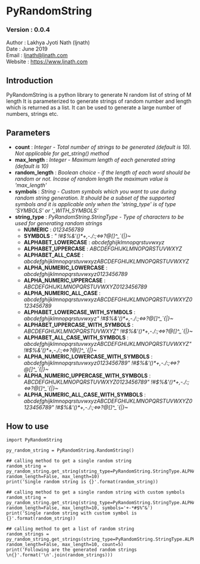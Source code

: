 # PyRandomString
### Version : 0.0.4

Author : Lakhya Jyoti Nath (ljnath)<br>
Date : June 2019<br>
Email : ljnath@ljnath.com<br>
Website : https://www.ljnath.com

## Introduction
PyRandomString is a python library to generate N random list of string of M length
It is parameterized to generate strings of random number and length which is returned as a list. It can be used to generate a large number of numbers, strings etc.

## Parameters
* **count** : *Integer - Total number of strings to be generated (default is 10). Not applicable for get_string() method*
* **max_length** : *Integer - Maximum length of each generated string (default is 10)*
* **random_length** : *Boolean choice - if the length of each word should be random or not. Incase of random length the maximum value is 'max_length'*
* **symbols** : *String - Custom symbols which you want to use during random string generation. It should be a subset of the supported symbols and it is applicable only when the 'string_type' is of type 'SYMBOLS' or '_WITH_SYMBOLS'*
* **string_type** : *PyRandomString.StringType - Type of characters to be used for generating random strings*
    * **NUMERIC** : *0123456789*
    * **SYMBOLS** : *" !#$%&'()\*+,-./:;<=>?@[\]^_`{|}~*
    * **ALPHABET_LOWERCASE** : *abcdefghijklmnopqrstuvwxyz*
    * **ALPHABET_UPPERCASE** : *ABCDEFGHIJKLMNOPQRSTUVWXYZ*
    * **ALPHABET_ALL_CASE** : *abcdefghijklmnopqrstuvwxyzABCDEFGHIJKLMNOPQRSTUVWXYZ*
    * **ALPHA_NUMERIC_LOWERCASE** : *abcdefghijklmnopqrstuvwxyz0123456789*
    * **ALPHA_NUMERIC_UPPERCASE** : *ABCDEFGHIJKLMNOPQRSTUVWXYZ0123456789*
    * **ALPHA_NUMERIC_ALL_CASE** : *abcdefghijklmnopqrstuvwxyzABCDEFGHIJKLMNOPQRSTUVWXYZ0123456789*
    * **ALPHABET_LOWERCASE_WITH_SYMBOLS** : *abcdefghijklmnopqrstuvwxyz" !#$%&'()\*+,-./:;<=>?@[\]^_`{|}~*
    * **ALPHABET_UPPERCASE_WITH_SYMBOLS** : *ABCDEFGHIJKLMNOPQRSTUVWXYZ" !#$%&'()\*+,-./:;<=>?@[\]^_`{|}~*
    * **ALPHABET_ALL_CASE_WITH_SYMBOLS** : *abcdefghijklmnopqrstuvwxyzABCDEFGHIJKLMNOPQRSTUVWXYZ" !#$%&'()\*+,-./:;<=>?@[\]^_`{|}~*
    * **ALPHA_NUMERIC_LOWERCASE_WITH_SYMBOLS** : *abcdefghijklmnopqrstuvwxyz0123456789" !#$%&'()\*+,-./:;<=>?@[\]^_`{|}~*
    * **ALPHA_NUMERIC_UPPERCASE_WITH_SYMBOLS** : *ABCDEFGHIJKLMNOPQRSTUVWXYZ0123456789" !#$%&'()\*+,-./:;<=>?@[\]^_`{|}~*
    * **ALPHA_NUMERIC_ALL_CASE_WITH_SYMBOLS** : *abcdefghijklmnopqrstuvwxyzABCDEFGHIJKLMNOPQRSTUVWXYZ0123456789" !#$%&'()\*+,-./:;<=>?@[\]^_`{|}~*
    

## How to use

```
import PyRandomString

py_random_string = PyRandomString.RandomString()

## calling method to get a single random string
random_string = py_random_string.get_string(string_type=PyRandomString.StringType.ALPHA_NUMERIC_ALL_CASE, random_length=False, max_length=10)
print('Single random string is {}'.format(random_string))

## calling method to get a single random string with custom symbols
random_string = py_random_string.get_string(string_type=PyRandomString.StringType.ALPHA_NUMERIC_ALL_CASE_WITH_SYMBOLS, random_length=False, max_length=10, symbols='+-*#$%^&')
print('Single random string with custom symbol is {}'.format(random_string))

## calling method to get a list of random string
random_strings = py_random_string.get_strings(string_type=PyRandomString.StringType.ALPHA_NUMERIC_ALL_CASE_WITH_SYMBOLS, random_length=False, max_length=10, count=5)
print('Following are the generated random strings \n{}'.format('\n'.join(random_strings)))

```
